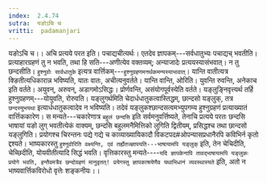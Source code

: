 ```yaml
---
index:  2.4.74
sutra:  यङोऽचि च
vritti:  padamanjari
---
```


यङोऽचि च।। अचि प्रत्यये परत इति। पचाद्यचीत्यर्थः। एतदेव ज्ञापकम्---सर्वधातुभ्यः पचाद्यच् भवतीति। प्रत्याहारग्रहणं तु न भवति, तथा हि सति---अणीत्येव वक्तव्यम्; अन्याजादेः प्रत्ययस्यासंभवात्। न तु छन्दसीति। `हुश्नुवोः सार्वधातुके` इत्यत्र वार्त्तिकम्---`हुश्नुग्रहणमनर्थकमन्यस्याभावात्`। यान्ति वातीत्यत्र क्ङितीत्यधिकारान्न भविष्यति, यातः वातः, अचीत्यनुवर्तते। यान्ति वान्ति, ओरिति। युवन्ति रुवन्ति, अनेकाच इति वर्तते। अयुवन्, अरुवन्, अडागमोऽसिद्धः। प्रोर्णवन्ति, असंयोगपूर्वस्येति वर्तते। यङ्लुङ्निवृत्त्यर्थ तर्हि हुश्नुग्रहणम्---योयुवति, रोरुवति। यङ्लुगर्थमिति चेदार्धधातुकत्वास्तिद्धम्, छान्दसो यङ्लुक्, तत्र `छन्दस्युभयथा` इत्यार्धधातुकत्वादेव न भविष्यति। तदेवं यङ्लुकश्छान्दसत्वमभ्युपगम्य हुश्नुग्रहणं प्रत्याख्यातं वार्त्तिककारेण। स मन्यते---चकारेणात्र `बहुलं छन्दसि` इति सर्वमनुवर्त्तिष्यते, तेनाचि प्रत्यये परतः छन्दसि भाषायां यङो लुग् भवतीत्येकं वाक्यम्, छन्दसि बहुलमनैमित्तिको लुगिति द्वितीयम्, प्रसिद्धश्च तथा छान्दसो यङ्लुगिति। प्रयोगश्च चिरन्तनः पद्ये गद्ये च काव्याख्यायिकादौ विकटपद#ओपन्यासप्रधानैरपि कविभिर्न कृतो द्दश्यते।
भाष्यकारस्तु `हुश्नुवोरिति वक्ष्यन्ति, एवं तर्ह्येतज्ज्ञापयति---भाषायामपि यङ्लुक्` इति, तेन चेचिदीति, चेच्छिदीति, योयवीतीत्यादि सिद्धं भवति। वृत्तिकारस्तु मन्यते----`यदि ज्ञापकेनापि तावद्भाषायामपि यङ्लुकः प्रयोगे भवति, हन्तैवमत्रैव छन्दोग्रहणं मानुवृतत्! प्रयेगस्तु ज्ञापकाश्रयेणैव यथाभिधानं व्यवस्थास्यते` इति, अतो न भाष्यवार्त्तिकविरोधो वृत्तेः शङ्कनीयः।।
